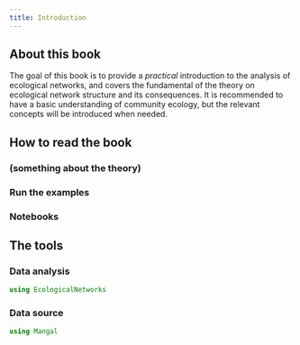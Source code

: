 ```yaml
---
title: Introduction
---
```


## About this book

The goal of this book is to provide a *practical* introduction to the analysis
of ecological networks, and covers the fundamental of the theory on ecological
network structure and its consequences. It is recommended to have a basic
understanding of community ecology, but the relevant concepts will be introduced
when needed.

## How to read the book

### (something about the theory)

### Run the examples

### Notebooks

## The tools

### Data analysis

```julia
using EcologicalNetworks
```

### Data source

```julia
using Mangal
```
